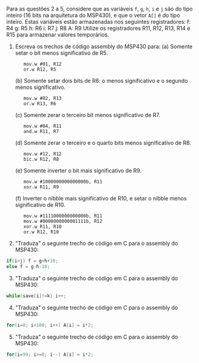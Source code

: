 Para as questões 2 a 5, considere que as variáveis `f`, `g`, `h`, `i` e `j` são do tipo inteiro (16 bits na arquitetura do MSP430), e que o vetor `A[]` é do tipo inteiro. Estas variáveis estão armazenadas nos seguintes registradores:
	f: R4
	g: R5
	h: R6
	i: R7
	j: R8
	A: R9
Utilize os registradores R11, R12, R13, R14 e R15 para armazenar valores temporários.

1. Escreva os trechos de código assembly do MSP430 para:
	(a) Somente setar o bit menos significativo de R5.
	```Assembly
	   mov.w #01, R12
	   or.w R12, R5
	```
	(b) Somente setar dois bits de R6: o menos significativo e o segundo menos significativo.
	```Assembly
	   mov.w #02, R13
	   or.w R13, R6
	```
	(c) Somente zerar o terceiro bit menos significativo de R7.
	```Assembly
	   mov.w #04, R11
	   and.w R11, R7
	```
	(d) Somente zerar o terceiro e o quarto bits menos significativo de R8.
	```Assembly
	   mov.w #12, R12
	   bic.w R12, R8
	```
	(e) Somente inverter o bit mais significativo de R9.
	```Assembly
	   mov.w #1000000000000000b, R11
	   xor.w R11, R9
	```
	(f) Inverter o nibble mais significativo de R10, e setar o nibble menos significativo de R10.
	```Assembly
	   mov.w #1111000000000000b, R11
	   mov.w #0000000000001111b, R12
	   xor.w R11, R10
	   or.w R12, R10
	```

2. "Traduza" o seguinte trecho de código em C para o assembly do MSP430:

```C
if(i>j) f = g+h+10;
else f = g-h-10;
```

3. "Traduza" o seguinte trecho de código em C para o assembly do MSP430:

```C
while(save[i]!=k) i++;
```

4. "Traduza" o seguinte trecho de código em C para o assembly do MSP430:

```C
for(i=0; i<100; i++) A[i] = i*2;
```

5. "Traduza" o seguinte trecho de código em C para o assembly do MSP430:

```C
for(i=99; i>=0; i--) A[i] = i*2;
```
